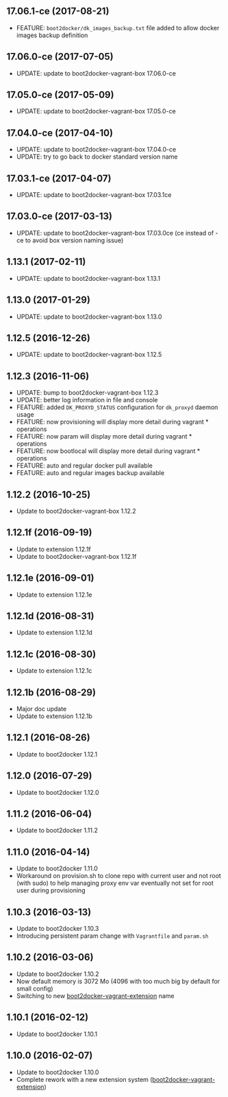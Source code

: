 
## 17.06.1-ce (2017-08-21)
- FEATURE: ```boot2docker/dk_images_backup.txt``` file added to allow docker images backup definition

## 17.06.0-ce (2017-07-05)
- UPDATE: update to boot2docker-vagrant-box 17.06.0-ce

## 17.05.0-ce (2017-05-09)
- UPDATE: update to boot2docker-vagrant-box 17.05.0-ce

## 17.04.0-ce (2017-04-10)
- UPDATE: update to boot2docker-vagrant-box 17.04.0-ce
- UPDATE: try to go back to docker standard version name

## 17.03.1-ce (2017-04-07)
- UPDATE: update to boot2docker-vagrant-box 17.03.1ce

## 17.03.0-ce (2017-03-13)
- UPDATE: update to boot2docker-vagrant-box 17.03.0ce (ce instead of -ce to avoid box version naming issue)

## 1.13.1 (2017-02-11)
- UPDATE: update to boot2docker-vagrant-box 1.13.1

## 1.13.0 (2017-01-29)
- UPDATE: update to boot2docker-vagrant-box 1.13.0

## 1.12.5 (2016-12-26)
- UPDATE: update to boot2docker-vagrant-box 1.12.5

## 1.12.3 (2016-11-06)
- UPDATE: bump to boot2docker-vagrant-box 1.12.3
- UPDATE: better log information in file and console
- FEATURE: added ```DK_PROXYD_STATUS``` configuration for ```dk_proxyd``` daemon usage
- FEATURE: now provisioning will display more detail during vagrant * operations
- FEATURE: now param will display more detail during vagrant * operations
- FEATURE: now bootlocal will display more detail during vagrant * operations
- FEATURE: auto and regular docker pull available
- FEATURE: auto and regular images backup available

## 1.12.2 (2016-10-25)
- Update to boot2docker-vagrant-box 1.12.2

## 1.12.1f (2016-09-19)
- Update to extension 1.12.1f
- Update to boot2docker-vagrant-box 1.12.1f 

## 1.12.1e (2016-09-01)
- Update to extension 1.12.1e

## 1.12.1d (2016-08-31)
- Update to extension 1.12.1d

## 1.12.1c (2016-08-30)
- Update to extension 1.12.1c

## 1.12.1b (2016-08-29)
- Major doc update
- Update to extension 1.12.1b

## 1.12.1 (2016-08-26)
- Update to boot2docker 1.12.1

## 1.12.0 (2016-07-29)
- Update to boot2docker 1.12.0

## 1.11.2 (2016-06-04)
- Update to boot2docker 1.11.2

## 1.11.0 (2016-04-14)
- Update to boot2docker 1.11.0
- Workaround on provision.sh to clone repo with current user and not root (with sudo) to help managing proxy env var eventually not set for root user during provisioning

## 1.10.3 (2016-03-13)
- Update to boot2docker 1.10.3
- Introducing persistent param change with ```Vagrantfile``` and ```param.sh```

## 1.10.2 (2016-03-06)
- Update to boot2docker 1.10.2
- Now default memory is 3072 Mo (4096 with too much big by default for small config)
- Switching to new [boot2docker-vagrant-extension](https://github.com/AlbanMontaigu/boot2docker-vagrant-extension) name

## 1.10.1 (2016-02-12)
- Update to boot2docker 1.10.1

## 1.10.0 (2016-02-07)
- Update to boot2docker 1.10.0
- Complete rework with a new extension system ([boot2docker-vagrant-extension](https://github.com/AlbanMontaigu/boot2docker-vagrant-extension))
